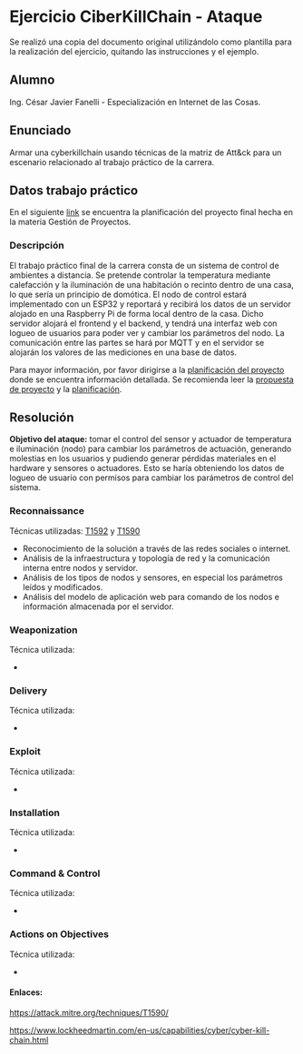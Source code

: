 # Ejercicio CiberKillChain - Ataque

Se realizó una copia del documento original utilizándolo como plantilla para la realización del ejercicio, quitando las instrucciones y el ejemplo.

## Alumno

Ing. César Javier Fanelli - Especialización en Internet de las Cosas.

## Enunciado

Armar una cyberkillchain usando técnicas de la matriz de Att&ck para un escenario relacionado al trabajo práctico de la carrera.
  
## Datos trabajo práctico

En el siguiente [link](https://github.com/javifanelli/GdP) se encuentra la planificación del proyecto final hecha en la materia Gestión de Proyectos.

### Descripción

El trabajo práctico final de la carrera consta de un sistema de control de ambientes a distancia. Se pretende controlar la temperatura mediante calefacción y la iluminación de una habitación o recinto dentro de una casa, lo que sería un principio de domótica. El nodo de control estará implementado con un ESP32 y reportará y recibirá los datos de un servidor alojado en una Raspberry Pi de forma local dentro de la casa. Dicho servidor alojará el frontend y el backend, y tendrá una interfaz web con logueo de usuarios para poder ver y cambiar los parámetros del nodo. La comunicación entre las partes se hará por MQTT y en el servidor se alojarán los valores de las mediciones en una base de datos.

Para mayor información, por favor dirigirse a la [planificación del proyecto](https://github.com/javifanelli/GdP) donde se encuentra información detallada. Se recomienda leer la [propuesta de proyecto](https://github.com/javifanelli/GdP/blob/master/Propuesta%20de%20proyecto%20(corregida).pdf) y la [planificación](https://github.com/javifanelli/GdP/blob/master/charter.pdf).

## Resolución

**Objetivo del ataque:** tomar el control del sensor y actuador de temperatura e iluminación (nodo) para cambiar los parámetros de actuación, generando molestias en los usuarios y pudiendo generar pérdidas materiales en el hardware y sensores o actuadores. Esto se haría obteniendo los datos de logueo de usuario con permisos para cambiar los parámetros de control del sistema.

### Reconnaissance

Técnicas utilizadas: [T1592](https://attack.mitre.org/techniques/T1592/) y [T1590](https://attack.mitre.org/techniques/T1590/)

  - Reconocimiento de la solución a través de las redes sociales o internet.
  - Análisis de la infraestructura y topología de red y la comunicación interna entre nodos y servidor.
  - Análisis de los tipos de nodos y sensores, en especial los parámetros leídos y modificados.
  - Análisis del modelo de aplicación web para comando de los nodos e información almacenada por el servidor.
  
### Weaponization

Técnica utilizada: []()

  - 
  
### Delivery

Técnica utilizada: []()

  - 
  
### Exploit

Técnica utilizada: []()

  - 
  
### Installation

Técnica utilizada: []()

  - 

### Command & Control

Técnica utilizada: []()

  - 
  
### Actions on Objectives

Técnica utilizada: []()

  - 


#### Enlaces:

https://attack.mitre.org/techniques/T1590/

https://www.lockheedmartin.com/en-us/capabilities/cyber/cyber-kill-chain.html